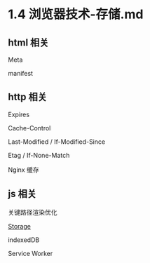 # 1.4 浏览器技术-存储.md

## html 相关

Meta

manifest

## http 相关

Expires

Cache-Control

Last-Modified / If-Modified-Since

Etag / If-None-Match

Nginx 缓存

## js 相关

关键路径渲染优化

[Storage](https://developer.mozilla.org/zh-CN/docs/Web/API/Window/localStorage)

indexedDB

Service Worker
